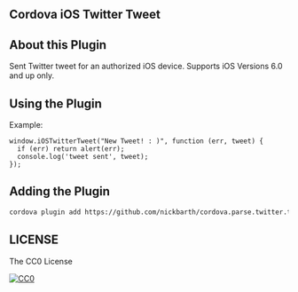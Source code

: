 ## Cordova iOS Twitter Tweet

## About this Plugin

Sent Twitter tweet for an authorized iOS device. Supports iOS Versions 6.0 and up only.

## Using the Plugin

Example:

```
window.iOSTwitterTweet("New Tweet! : )", function (err, tweet) {
  if (err) return alert(err);
  console.log('tweet sent', tweet);
});
```

## Adding the Plugin ##

```bash
cordova plugin add https://github.com/nickbarth/cordova.parse.twitter.tweet.git
```

## LICENSE ##
The CC0 License

[![CC0](http://i.creativecommons.org/l/zero/1.0/88x31.png)](http://creativecommons.org/publicdomain/zero/1.0/)

